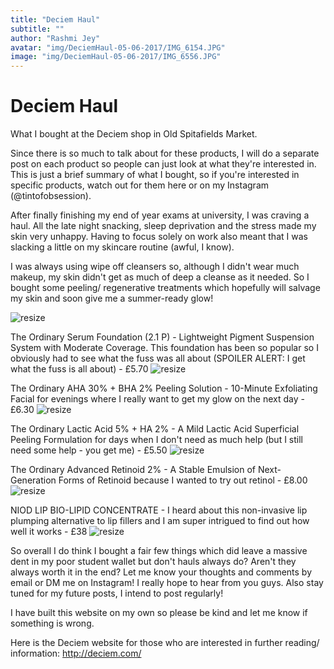 ```yaml
---
title: "Deciem Haul"
subtitle: ""
author: "Rashmi Jey"
avatar: "img/DeciemHaul-05-06-2017/IMG_6154.JPG"
image: "img/DeciemHaul-05-06-2017/IMG_6556.JPG"
---
```

# Deciem Haul

What I bought at the Deciem shop in Old Spitafields Market.

Since there is so much to talk about for these products, I will do a separate post on each product so people can just look at what they're interested in. This is just a brief summary of what I bought, so if you're interested in specific products, watch out for them here or on my Instagram (@tintofobsession).

After finally finishing my end of year exams at university, I was craving a haul. All the late night snacking, sleep deprivation and the stress made my skin very unhappy. Having to focus solely on work also meant that I was slacking a little on my skincare routine (awful, I know).

I was always using wipe off cleansers so, although I didn't wear much makeup, my skin didn't get as much of deep a cleanse as it needed. So I bought some peeling/ regenerative treatments which hopefully will salvage my skin and soon give me a summer-ready glow!

![resize](img/DeciemHaul-05-06-2017/IMG_6558.JPG)

The Ordinary Serum Foundation (2.1 P) - Lightweight Pigment Suspension System with Moderate Coverage. This foundation has been so popular so I obviously had to see what the fuss was all about (SPOILER ALERT: I get what the fuss is all about) - £5.70
![resize](img/DeciemHaul-05-06-2017/IMG_6534.JPG)

The Ordinary AHA 30% + BHA 2% Peeling Solution - 10-Minute Exfoliating Facial for evenings where I really want to get my glow on the next day - £6.30
![resize](img/DeciemHaul-05-06-2017/IMG_6533.JPG)

The Ordinary Lactic Acid 5% + HA 2% - A Mild Lactic Acid Superficial Peeling Formulation for days when I don't need as much help (but I still need some help - you get me) - £5.50
![resize](img/DeciemHaul-05-06-2017/IMG_6542.JPG)

The Ordinary Advanced Retinoid 2% - A Stable Emulsion of Next-Generation Forms of Retinoid because I wanted to try out retinol - £8.00
![resize](img/DeciemHaul-05-06-2017/IMG_6543.JPG)

NIOD LIP BIO-LIPID CONCENTRATE - I heard about this non-invasive lip plumping alternative to lip fillers and I am super intrigued to find out how well it works - £38
![resize](img/DeciemHaul-05-06-2017/IMG_6552.JPG)

So overall I do think I bought a fair few things which did leave a massive dent in my poor student wallet but don't hauls always do? Aren't they always worth it in the end? Let me know your thoughts and comments by email or DM me on Instagram! I really hope to hear from you guys. Also stay tuned for my future posts, I intend to post regularly!

I have built this website on my own so please be kind and let me know if something is wrong.

Here is the Deciem website for those who are interested in further reading/ information: http://deciem.com/
